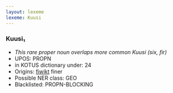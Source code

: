 ```yaml
---
layout: lexeme
lexeme: Kuusi
---
```


###  Kuusi₁

* _This rare proper noun overlaps more common *Kuusi* (six, fir)_
* UPOS:  PROPN
* in KOTUS dictionary under:  24
* Origins: [fiwikt](https://fi.wiktionary.org/wiki/Kuusi) finer 
* Possible NER class:  GEO
* Blacklisted:  PROPN-BLOCKING

